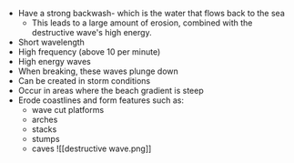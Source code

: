 - Have a strong backwash- which is the water that flows back to the sea
	- This leads to a large amount of erosion, combined with the destructive wave's high energy.
- Short wavelength
- High frequency (above 10 per minute)
- High energy waves
- When breaking, these waves plunge down
- Can be created in storm conditions
- Occur in areas where the beach gradient is steep
- Erode coastlines and form features such as:
	- wave cut platforms
	- arches
	- stacks
	- stumps
	- caves
![[destructive wave.png]]